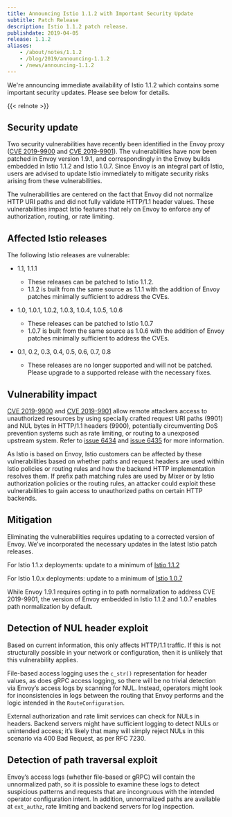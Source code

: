 ```yaml
---
title: Announcing Istio 1.1.2 with Important Security Update
subtitle: Patch Release
description: Istio 1.1.2 patch release.
publishdate: 2019-04-05
release: 1.1.2
aliases:
    - /about/notes/1.1.2
    - /blog/2019/announcing-1.1.2
    - /news/announcing-1.1.2
---
```


We're announcing immediate availability of Istio 1.1.2 which contains some important security updates. Please see below for details.

{{< relnote >}}

## Security update

Two security vulnerabilities have recently been identified in the Envoy proxy
([CVE 2019-9900](https://cve.mitre.org/cgi-bin/cvename.cgi?name=CVE-2019-9900) and [CVE 2019-9901](https://cve.mitre.org/cgi-bin/cvename.cgi?name=CVE-2019-9901)). The
vulnerabilities have now been patched in Envoy version 1.9.1, and correspondingly in the Envoy builds
embedded in Istio 1.1.2 and Istio 1.0.7. Since Envoy is an integral part of Istio, users are advised to update Istio
immediately to mitigate security risks arising from these vulnerabilities.

The vulnerabilities are centered on the fact that Envoy did not normalize HTTP URI paths and did not fully validate HTTP/1.1 header values. These
vulnerabilities impact Istio features that rely on Envoy to enforce any of authorization, routing, or rate limiting.

## Affected Istio releases

The following Istio releases are vulnerable:

- 1.1, 1.1.1
    - These releases can be patched to Istio 1.1.2.
    - 1.1.2 is built from the same source as 1.1.1 with the addition of Envoy patches minimally sufficient to address the CVEs.

- 1.0, 1.0.1, 1.0.2, 1.0.3, 1.0.4, 1.0.5, 1.0.6
    - These releases can be patched to Istio 1.0.7
    - 1.0.7 is built from the same source as 1.0.6 with the addition of Envoy patches minimally sufficient to address the CVEs.

- 0.1, 0.2, 0.3, 0.4, 0.5, 0.6, 0.7, 0.8
    - These releases are no longer supported and will not be patched. Please upgrade to a supported release with the necessary fixes.

## Vulnerability impact

[CVE 2019-9900](https://cve.mitre.org/cgi-bin/cvename.cgi?name=CVE-2019-9900) and [CVE 2019-9901](https://cve.mitre.org/cgi-bin/cvename.cgi?name=CVE-2019-9901)
allow remote attackers access to unauthorized resources by using specially crafted request URI paths (9901) and NUL bytes in
HTTP/1.1 headers (9900), potentially circumventing DoS prevention systems such as rate limiting, or routing to a unexposed upstream system. Refer to
[issue 6434](https://github.com/envoyproxy/envoy/issues/6434)
and [issue 6435](https://github.com/envoyproxy/envoy/issues/6435) for more information.

As Istio is based on Envoy, Istio customers can be affected by these vulnerabilities based on whether paths and request headers are used within Istio
policies or routing rules and how the backend HTTP implementation resolves them. If prefix path matching rules are used by Mixer or by Istio authorization
policies or the routing rules, an attacker could exploit these vulnerabilities to gain access to unauthorized paths on certain HTTP backends.

## Mitigation

Eliminating the vulnerabilities requires updating to a corrected version of Envoy. We’ve incorporated the necessary updates in the latest Istio patch releases.

For Istio 1.1.x deployments: update to a minimum of [Istio 1.1.2](/news/2019/announcing-1.1.2)

For Istio 1.0.x deployments: update to a minimum of [Istio 1.0.7](/news/2019/announcing-1.0.7)

While Envoy 1.9.1 requires opting in to path normalization to address CVE 2019-9901, the version of Envoy embedded in Istio 1.1.2 and 1.0.7 enables path
normalization by default.

## Detection of NUL header exploit

Based on current information, this only affects HTTP/1.1 traffic. If this is not structurally possible in your network or configuration, then it is unlikely
that this vulnerability applies.

File-based access logging uses the `c_str()` representation for header values, as does gRPC access logging, so there will be no trivial detection via
Envoy’s access logs by scanning for NUL. Instead, operators might look for inconsistencies in logs between the routing that Envoy performs and the logic
intended in the `RouteConfiguration`.

External authorization and rate limit services can check for NULs in headers. Backend servers might have sufficient logging to detect NULs or unintended
access; it’s likely that many will simply reject NULs in this scenario via 400 Bad Request, as per RFC 7230.

## Detection of path traversal exploit

Envoy’s access logs (whether file-based or gRPC) will contain the unnormalized path, so it is possible to examine these logs to detect suspicious patterns and
requests that are incongruous with the intended operator configuration intent. In addition, unnormalized paths are available at `ext_authz`, rate limiting
and backend servers for log inspection.
